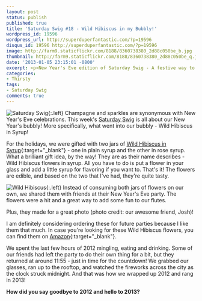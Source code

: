 ```yaml
---
layout: post
status: publish
published: true
title: 'Saturday Swig #18 - Wild Hibiscus in my Bubbly!'
wordpress_id: 19596
wordpress_url: http://superduperfantastic.com/?p=19596
disqus_id: 19596 http://superduperfantastic.com/?p=19596
image: http://farm9.staticflickr.com/8188/8360738380_2d88c050be_b.jpg
thumbnail: http://farm9.staticflickr.com/8188/8360738380_2d88c050be_q.jpg
date: '2013-01-05 23:15:01 -0800'
excerpt: <p>New Year's Eve edition of Saturday Swig - A festive way to celebrate New Year's. Wild Hibiscus in Syrup in our champagne glasses to ring in the new year!</p>
categories:
- Thirsty
tags:
- Saturday Swig
comments: true
---
```

![Saturday Swig](http://farm8.staticflickr.com/7240/7322171030_0166725d1c_o.png){:.left} Champagne and sparkles are synonymous with New Year's Eve celebrations. This week's [Saturday Swig](http://superduperfantastic.com/tag/saturday-swig/ "Saturday Swig") is all about our New Year's bubbly! More specifically, what went into our bubbly - Wild Hibiscus in Syrup!

For the holidays, we were gifted with two jars of [Wild Hibiscus in Syrup](http://www.wildhibiscus.com/index.html "Wild Hibiscus"){:target="_blank"} - one in plain syrup and the other in rose syrup. What a brilliant gift idea, by the way! They are as their name describes - Wild Hibiscus flowers in syrup. All you have to do is put a flower in your glass and add a little syrup for flavoring if you want to. That's it! The flowers are edible, and based on the two that I've had, they're quite tasty.

![Wild Hibiscus](http://farm9.staticflickr.com/8188/8360738380_2d88c050be_n.jpg){:.left} Instead of consuming both jars of flowers on our own, we shared them with friends at their New Year's Eve party. The flowers were a hit and a great way to add some fun to our flutes.

Plus, they made for a great photo (photo credit: our awesome friend, Josh)!

I am definitely considering ordering these for future parties because I like them that much. In case you're looking for these Wild Hibiscus flowers, you can find them on [Amazon](http://www.amazon.com/Wild-Hibiscus-Flowers-in-Syrup/dp/B002JKUVG2/ref=sr_1_1?ie=UTF8&qid=1357535613&sr=8-1&keywords=wild+hibiscus+flowers+in+syrup "Wild Hibiscus Flowers in Syrup - Amazon"){:target="_blank"}.

We spent the last few hours of 2012 mingling, eating and drinking. Some of our friends had left the party to do their own thing for a bit, but they returned at around 11:55 - just in time for the countdown! We grabbed our glasses, ran up to the rooftop, and watched the fireworks across the city as the clock struck midnight. And that was how we wrapped up 2012 and rang in 2013!

**How did you say goodbye to 2012 and hello to 2013?**
